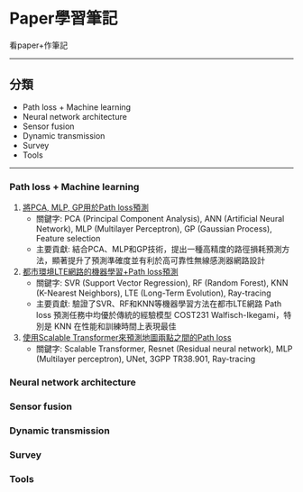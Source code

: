 # Paper學習筆記
看paper+作筆記

---
## 分類
- Path loss + Machine learning
- Neural network architecture
- Sensor fusion 
- Dynamic transmission
- Survey
- Tools

---
### Path loss + Machine learning
 1. [將PCA, MLP, GP用於Path loss預測](/Path_Loss_Prediction/Path_Loss_Prediction_Based_on_Machine_Learning_Techniques_Principal_Component_Analysis_Artificial_Neural_Network_and_Gaussian_Process/README.md)
    * 關鍵字: PCA (Principal Component Analysis), ANN (Artificial Neural Network), MLP (Multilayer Perceptron), GP (Gaussian Process), Feature selection 
    * 主要貢獻: 結合PCA、MLP和GP技術，提出一種高精度的路徑損耗預測方法，顯著提升了預測準確度並有利於高可靠性無線感測器網路設計
 2. [都市環境LTE網路的機器學習+Path loss預測](/Path_Loss_Prediction/Machine_Learning-Based_Methods_for_Path_Loss_Prediction_in_Urban_Environment_for_LTE_Networks/README.md)
    * 關鍵字: SVR (Support Vector Regression), RF (Random Forest), KNN (K-Nearest Neighbors), LTE (Long-Term Evolution), Ray-tracing
    * 主要貢獻: 驗證了SVR、RF和KNN等機器學習方法在都市LTE網路 Path loss 預測任務中均優於傳統的經驗模型 COST231 Walfisch-Ikegami，特別是 KNN 在性能和訓練時間上表現最佳
 3. [使用Scalable Transformer來預測地圖兩點之間的Path loss](/Path_Loss_Prediction/Transformer-Based_Neural_Surrogate_for_Link-Level_Path_Loss_Prediction_from_Variable-Sized_Maps/README.md)
    * 關鍵字: Scalable Transformer, Resnet (Residual neural network), MLP (Multilayer perceptron), UNet, 3GPP TR38.901, Ray-tracing
### Neural network architecture
### Sensor fusion 
### Dynamic transmission
### Survey
### Tools
